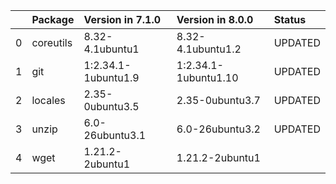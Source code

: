 <!-- markdown-link-check-disable -->

|    | Package   | Version in 7.1.0    | Version in 8.0.0     | Status   |
|---:|:----------|:--------------------|:---------------------|:---------|
|  0 | coreutils | 8.32-4.1ubuntu1     | 8.32-4.1ubuntu1.2    | UPDATED  |
|  1 | git       | 1:2.34.1-1ubuntu1.9 | 1:2.34.1-1ubuntu1.10 | UPDATED  |
|  2 | locales   | 2.35-0ubuntu3.5     | 2.35-0ubuntu3.7      | UPDATED  |
|  3 | unzip     | 6.0-26ubuntu3.1     | 6.0-26ubuntu3.2      | UPDATED  |
|  4 | wget      | 1.21.2-2ubuntu1     | 1.21.2-2ubuntu1      |          |